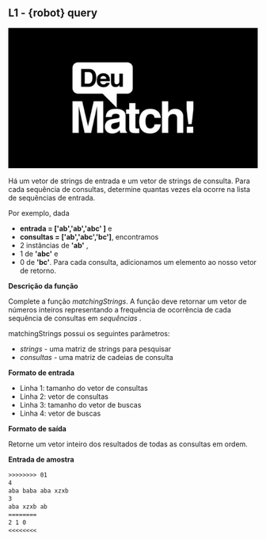 ## L1 - {robot} query

![](cover.jpg)

Há um vetor de strings de entrada e um vetor de strings de consulta. Para cada sequência de consultas, determine quantas vezes ela ocorre na lista de sequências de entrada.

Por exemplo, dada 
- **entrada = ['ab','ab','abc' ]** e 
- **consultas = ['ab','abc','bc']**, 
encontramos 
- 2 instâncias de **'ab'** , 
- 1 de **'abc'** e 
- 0 de **'bc'**. 
Para cada consulta, adicionamos um elemento ao nosso vetor de retorno. 

**Descrição da função**

Complete a função *matchingStrings*. A função deve retornar um vetor de números inteiros representando a frequência de ocorrência de cada sequência de consultas em *sequências* .

matchingStrings possui os seguintes parâmetros:

- *strings* - uma matriz de strings para pesquisar
- *consultas* - uma matriz de cadeias de consulta

**Formato de entrada**

- Linha 1: tamanho do vetor de consultas
- Linha 2: vetor de consultas
- Linha 3: tamanho do vetor de buscas
- Linha 4: vetor de buscas

**Formato de saída**

Retorne um vetor inteiro dos resultados de todas as consultas em ordem.

**Entrada de amostra**

```
>>>>>>>> 01
4 
aba baba aba xzxb 
3
aba xzxb ab
========
2 1 0
<<<<<<<<
```




